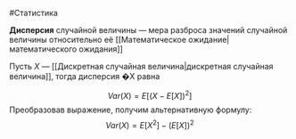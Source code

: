 #Статистика 

**Дисперсия** случайной величины — мера разброса значений случайной величины относительно её [[Математическое ожидание|математического ожидания]]

Пусть $X$ — [[Дискретная случайная величина|дискретная случайная величина]], тогда дисперсия �X равна

$$Var(X)=E[(X−E[X])^2]$$
Преобразовав выражение, получим альтернативную формулу:
$$Var(X)=E[X^2]−(E[X])^2$$